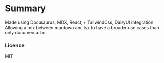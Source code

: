# Summary

Made using Docusaurus, MDX, React, + TailwindCss, DaisyUI integration
Allowing a mix between mardown and tsx to have a broader use cases than only documentation.

### Licence
MIT
